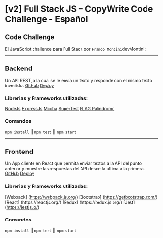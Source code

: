 # [v2] Full Stack JS – CopyWrite Code Challenge - Español

## Code Challenge

El JavaScript challenge para Full Stack por `Franco Montini`[devMontini](https://github.com/devmontini):

---

## Backend

Un API REST, a la cual se le envía un texto y responde con el mismo texto invertido.
[GitHub](https://github.com/facebook/create-react-app)
[Deploy](https://github.com/facebook/create-react-app)

### Librerias y Frameworks utilizadas:

[NodeJs](https://nodejs.org/en/)
[ExpressJs](https://expressjs.com/)
[Mocha](https://mochajs.org/)
[SuperTest](https://github.com/visionmedia/supertest#readme)
[FLAG Palindromo](https://standardjs.com/)

### Comandos

`npm install` || `npm test` || `npm start`

---

## Frontend

Un App cliente en React que permita enviar textos a la API del punto anterior y muestre las respuestas del API desde la ultima a la primera.
[GitHub](https://github.com/facebook/create-react-app)
[Deploy](https://github.com/facebook/create-react-app)

### Librerias y Frameworks utilizadas:

[Webpack] (https://webpack.js.org/)
[Bootstrap] (https://getbootstrap.com/)
[React] (https://reactjs.org/)
[Redux] (https://redux.js.org/)
[Jest] (https://jestjs.io/)

### Comandos

`npm install` || `npm test` || `npm start`
